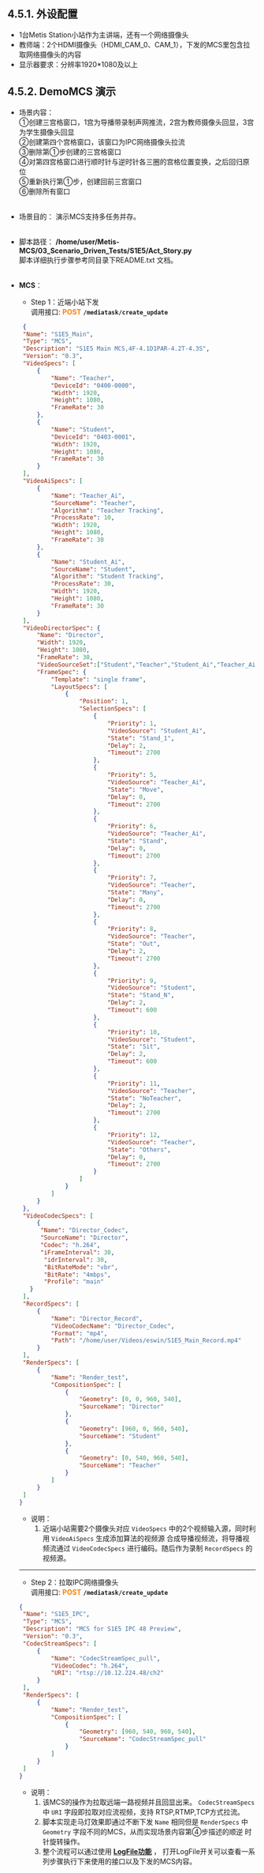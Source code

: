 ## 4.5.1. 外设配置
* 1台Metis Station小站作为主讲端，还有一个网络摄像头
* 教师端：2个HDMI摄像头（HDMI_CAM_0、CAM_1），下发的MCS里包含拉取网络摄像头的内容
* 显示器要求：分辨率1920*1080及以上

## 4.5.2. DemoMCS 演示
* 场景内容： <br>
①创建三宫格窗口，1宫为导播带录制声网推流，2宫为教师摄像头回显，3宫为学生摄像头回显  
②创建第四个宫格窗口，该窗口为IPC网络摄像头拉流  
③删除第①步创建的三宫格窗口  
④对第四宫格窗口进行顺时针与逆时针各三圈的宫格位置变换，之后回归原位  
⑤重新执行第①步，创建回前三宫窗口  
⑥删除所有窗口  <br><br>

* 场景目的： 演示MCS支持多任务并存。    <br><br> 

* 脚本路径： **/home/user/Metis-MCS/03_Scenario_Driven_Tests/S1E5/Act_Story.py** <br>
          脚本详细执行步骤参考同目录下README.txt 文档。 <br><br> 


* **MCS**：
   * Step 1：近端小站下发 <br>
     调用接口: **<font color=#FF7F00>POST</font>** **`/mediatask/create_update`**
   ```json
    {
    "Name": "S1E5_Main",
    "Type": "MCS",
    "Description": "S1E5 Main MCS,4F-4.1D1PAR-4.2T-4.3S",
    "Version": "0.3",
    "VideoSpecs": [
        {
            "Name": "Teacher",
            "DeviceId": "0400-0000",
            "Width": 1920,
            "Height": 1080,
            "FrameRate": 30
        },
        {
            "Name": "Student",
            "DeviceId": "0403-0001",
            "Width": 1920,
            "Height": 1080,
            "FrameRate": 30
        }
    ],
    "VideoAiSpecs": [
        {
            "Name": "Teacher_Ai",
            "SourceName": "Teacher",
            "Algorithm": "Teacher Tracking",
            "ProcessRate": 10,
            "Width": 1920,
            "Height": 1080,
            "FrameRate": 30
        },
        {
            "Name": "Student_Ai",
            "SourceName": "Student",
            "Algorithm": "Student Tracking",
            "ProcessRate": 30,
            "Width": 1920,
            "Height": 1080,
            "FrameRate": 30
        }
    ],
    "VideoDirectorSpec": {
        "Name": "Director",
        "Width": 1920,
        "Height": 1080,
        "FrameRate": 30,
        "VideoSourceSet":["Student","Teacher","Student_Ai","Teacher_Ai"],
        "FrameSpec": {
            "Template": "single frame",
            "LayoutSpecs": [
                {
                    "Position": 1,
                    "SelectionSpecs": [
                        {
                            "Priority": 1,
                            "VideoSource": "Student_Ai",
                            "State": "Stand_1",
                            "Delay": 2,
                            "Timeout": 2700
                        },
                        {
                            "Priority": 5,
                            "VideoSource": "Teacher_Ai",
                            "State": "Move",
                            "Delay": 0,
                            "Timeout": 2700
                        },
                        {
                            "Priority": 6,
                            "VideoSource": "Teacher_Ai",
                            "State": "Stand",
                            "Delay": 0,
                            "Timeout": 2700
                        },
                        {
                            "Priority": 7,
                            "VideoSource": "Teacher",
                            "State": "Many",
                            "Delay": 0,
                            "Timeout": 2700
                        },
                        {
                            "Priority": 8,
                            "VideoSource": "Teacher",
                            "State": "Out",
                            "Delay": 2,
                            "Timeout": 2700
                        },
                        {
                            "Priority": 9,
                            "VideoSource": "Student",
                            "State": "Stand_N",
                            "Delay": 2,
                            "Timeout": 600
                        },
                        {
                            "Priority": 10,
                            "VideoSource": "Student",
                            "State": "Sit",
                            "Delay": 2,
                            "Timeout": 600
                        },
                        {
                            "Priority": 11,
                            "VideoSource": "Teacher",
                            "State": "NoTeacher",
                            "Delay": 2,
                            "Timeout": 2700
                        },
                        {
                            "Priority": 12,
                            "VideoSource": "Teacher",
                            "State": "Others",
                            "Delay": 0,
                            "Timeout": 2700
                        }
                    ]
                }
            ]
        }
    },
    "VideoCodecSpecs": [
        {
         "Name": "Director_Codec",
         "SourceName": "Director",
         "Codec": "h.264",
         "iFrameInterval": 30,
          "idrInterval": 30,
          "BitRateMode": "vbr",
          "BitRate": "4mbps",
          "Profile": "main"
      }
    ],
    "RecordSpecs": [
        {
            "Name": "Director_Record",
            "VideoCodecName": "Director_Codec",
            "Format": "mp4",
            "Path": "/home/user/Videos/eswin/S1E5_Main_Record.mp4"
        }
    ],
    "RenderSpecs": [
        {
            "Name": "Render_test",
            "CompositionSpec": [
                {
                    "Geometry": [0, 0, 960, 540],
                    "SourceName": "Director"
                },
                {
                    "Geometry": [960, 0, 960, 540],
                    "SourceName": "Student"
                },
                {
                    "Geometry": [0, 540, 960, 540],
                    "SourceName": "Teacher"
                }
            ]
        }
    ]
  }
   ```

   * 说明：   
     1. 近端小站需要2个摄像头对应 `VideoSpecs` 中的2个视频输入源，同时利用 `VideoAiSpecs` 生成添加算法的视频源
        合成导播视频流，将导播视频流通过 `VideoCodecSpecs` 进行编码。随后作为录制 `RecordSpecs` 的视频源。
     
    ----------------


   * Step 2：拉取IPC网络摄像头 <br>
     调用接口: **<font color=#FF7F00>POST</font>** **`/mediatask/create_update`**
   ```json
   {
    "Name": "S1E5_IPC",
    "Type": "MCS",
    "Description": "MCS for S1E5 IPC 48 Preview",
    "Version": "0.3",
    "CodecStreamSpecs": [
        {
            "Name": "CodecStreamSpec_pull",
            "VideoCodec": "h.264",
            "URI": "rtsp://10.12.224.48/ch2"
        }
    ],
    "RenderSpecs": [
        {
            "Name": "Render_test",
            "CompositionSpec": [
                {
                    "Geometry": [960, 540, 960, 540],
                    "SourceName": "CodecStreamSpec_pull"
                }
            ]
        }
    ]
   }
   ```

   * 说明：   
     1. 该MCS的操作为拉取远端一路视频并且回显出来。 `CodecStreamSpecs` 中 `URI` 字段即拉取对应流视频，支持 RTSP,RTMP,TCP方式拉流。
     2. 脚本实现走马灯效果即通过不断下发 `Name` 相同但是 `RenderSpecs` 中 `Geometry` 字段不同的MCS，从而实现场景内容第④步描述的顺逆
       时针旋转操作。
     3. 整个流程可以通过使用 **[LogFile功能](/scenarios/ExpendFunction/expend.html#logfile)** ，
      打开LogFile开关可以查看一系列步骤执行下来使用的接口以及下发的MCS内容。

        